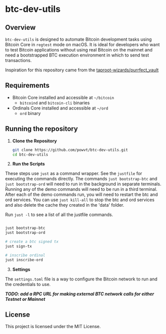# btc-dev-utils

## Overview

`btc-dev-utils` is designed to automate Bitcoin development tasks using Bitcoin Core in `regtest` mode on macOS. It is ideal for developers who want to test Bitcoin applications without using real Bitcoin on the mainnet and need a bootstrapped BTC execution environment in which to send test transactions.

Inspiration for this repository came from the [taproot-wizards/purrfect_vault](https://github.com/taproot-wizards/purrfect_vault)

## Requirements

- Bitcoin Core installed and accessible at `~/bitcoin`
   - `bitcoind` and `bitcoin-cli` binaries
- Ordinals Core installed and accessible at `~/ord`
   - `ord` binary

## Running the repository

1. **Clone the Repository**

   ```sh
   git clone https://github.com/powvt/btc-dev-utils.git
   cd btc-dev-utils
   ```

2. **Run the Scripts**

These steps use `just` as a command wrapper. See the `justfile` for executing the commands directly. The commands `just bootstrap-btc` and `just bootstrap-ord` will need to run in the background in separate terminals. Running any of the demo commands will need to be run in a third terminal. After each of the demo commands run, you will need to restart the btc and ord services. You can use `just kill-all` to stop the btc and ord services and also delete the cache they created in the 'data' folder.

Run `just -l` to see a list of all the justfile commands.

   ```sh

   just bootstrap-btc
   just bootstrap-ord
   
   # create a btc signed tx
   just sign-tx

   # inscribe ordinal
   just inscribe-ord
   ```

3. **Settings**

The `settings.toml` file is a way to configure the Bitcoin network to run and the credentials to use.

***TODO: add a RPC URL for making external BTC network calls for either Testnet or Mainnet***

## License

This project is licensed under the MIT License.
